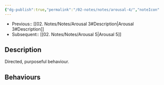 ```yaml
---
{"dg-publish":true,"permalink":"/02-notes/notes/arousal-4/","noteIcon":"","created":"2023-12-02T16:39:01.000-04:00","updated":"2024-08-11T20:30:50.053-03:00"}
---
```


- Previous:: [[02. Notes/Notes/Arousal 3#Description\|Arousal 3#Description]]
- Subsequent:: [[02. Notes/Notes/Arousal 5\|Arousal 5]]
## Description
Directed, purposeful behaviour.


## Behaviours